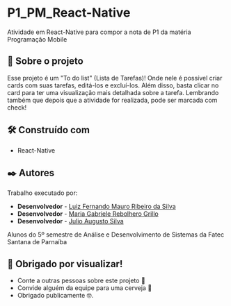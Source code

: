 # P1_PM_React-Native
Atividade em React-Native para compor a nota de P1 da matéria Programação Mobile 

## 🚀 Sobre o projeto
Esse projeto é um "To do list" (Lista de Tarefas)! 
Onde nele é possível criar cards com suas tarefas, editá-los e excluí-los. Além disso, 
basta clicar no card para ter uma visualização mais detalhada sobre a tarefa. Lembrando 
também que depois que a atividade for realizada, pode ser marcada com check!

## 🛠️ Construído com

* React-Native

## ✒️ Autores

Trabalho executado por:

* **Desenvolvedor** - [Luiz Fernando Mauro Ribeiro da Silva](https://github.com/luizzz4727)
* **Desenvolvedor** - [Maria Gabriele Rebolhero Grillo](https://github.com/rebolhero)
*  **Desenvolvedor** - [Julio Augusto Silva](http://linkedin.com/in/julio-augusto-a99308119)

Alunos do 5º semestre de Análise e Desenvolvimento de Sistemas da Fatec Santana de Parnaíba


## 🎁 Obrigado por visualizar!

* Conte a outras pessoas sobre este projeto 📢
* Convide alguém da equipe para uma cerveja 🍺 
* Obrigado publicamente 🤓.
